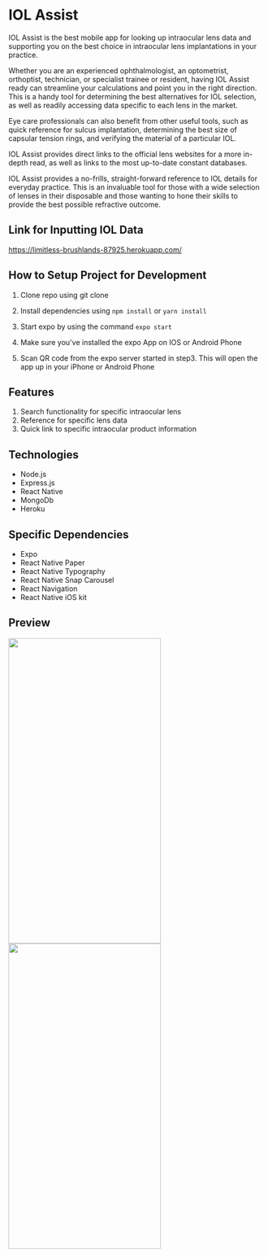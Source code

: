 # IOL Assist 

IOL Assist is the best mobile app for looking up intraocular lens data and supporting you on the best choice in intraocular lens implantations in your practice.

Whether you are an experienced ophthalmologist, an optometrist, orthoptist, technician, or specialist trainee or resident, having IOL Assist ready can streamline your calculations and point you in the right direction. This is a handy tool for determining the best alternatives for IOL selection, as well as readily accessing data specific to each lens in the market.

Eye care professionals can also benefit from other useful tools, such as quick reference for sulcus implantation, determining the best size of capsular tension rings, and verifying the material of a particular IOL.

IOL Assist provides direct links to the official lens websites for a more in-depth read, as well as links to the most up-to-date constant databases.

IOL Assist provides a no-frills, straight-forward reference to IOL details for everyday practice. This is an invaluable tool for those with a wide selection of lenses in their disposable and those wanting to hone their skills to provide the best possible refractive outcome.

## Link for Inputting IOL Data

https://limitless-brushlands-87925.herokuapp.com/

## How to Setup Project for Development

1. Clone repo using git clone 

2. Install dependencies using `npm install` or `yarn install`

3. Start expo by using the command `expo start`

4. Make sure you've installed the expo App on IOS or Android Phone

5. Scan QR code from the expo server started in step3. This will open the app up in your iPhone or Android Phone

## Features

1. Search functionality for specific intraocular lens
2. Reference for specific lens data 
3. Quick link to specific intraocular product information 

## Technologies

* Node.js
* Express.js
* React Native
* MongoDb
* Heroku 

## Specific Dependencies 

* Expo
* React Native Paper
* React Native Typography 
* React Native Snap Carousel
* React Navigation
* React Native iOS kit


## Preview 
 <img src="https://user-images.githubusercontent.com/60046611/132953226-6e2a28e7-0296-4e97-a187-40b31f95f7a3.jpeg" width="300" height="600">
 <img src="https://user-images.githubusercontent.com/60046611/132953222-810913b4-b0ca-440c-bf29-6dc66e700645.jpeg" width="300" height="600">


